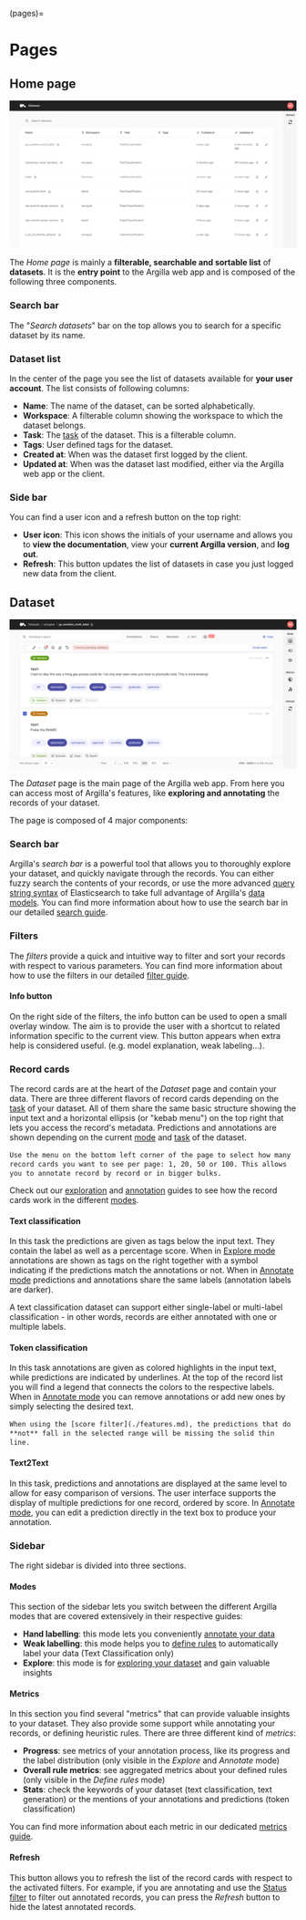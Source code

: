 (pages)=
# Pages

## Home page

![Home page](../../_static/reference/webapp/pages-homepage.png)

The _Home page_ is mainly a **filterable, searchable and sortable list** of **datasets**.
It is the **entry point** to the Argilla web app and is composed of the following three components.

### Search bar

The "_Search datasets_" bar on the top allows you to search for a specific dataset by its name.

### Dataset list

In the center of the page you see the list of datasets available for **your user account**.
The list consists of following columns:

- **Name**: The name of the dataset, can be sorted alphabetically.
- **Workspace**: A filterable column showing the workspace to which the dataset belongs.
- **Task**: The [task](../../guides/task_examples.ipynb) of the dataset. This is a filterable column.
- **Tags**: User defined tags for the dataset.
- **Created at**: When was the dataset first logged by the client.
- **Updated at**: When was the dataset last modified, either via the Argilla web app or the client.

### Side bar

You can find a user icon and a refresh button on the top right:

- **User icon**: This icon shows the initials of your username and allows you to **view the documentation**, view your **current Argilla version**, and **log out**.
- **Refresh**: This button updates the list of datasets in case you just logged new data from the client.


## Dataset
![Dataset page](../../_static/reference/webapp/pages-dataset_page.png)

The _Dataset_ page is the main page of the Argilla web app.
From here you can access most of Argilla's features, like **exploring and annotating** the records of your dataset.

The page is composed of 4 major components:

### Search bar


Argilla's _search bar_ is a powerful tool that allows you to thoroughly explore your dataset, and quickly navigate through the records.
You can either fuzzy search the contents of your records, or use the more advanced [query string syntax](https://www.elastic.co/guide/en/elasticsearch/reference/7.10/query-dsl-query-string-query.html#query-string-syntax) of Elasticsearch to take full advantage of Argilla's [data models](../python/python_client.rst#module-argilla.client.models).
You can find more information about how to use the search bar in our detailed [search guide](search_records.md).

### Filters


The _filters_ provide a quick and intuitive way to filter and sort your records with respect to various parameters.
You can find more information about how to use the filters in our detailed [filter guide](./features.md).

#### Info button

On the right side of the filters, the info button can be used to open a small overlay window. The aim is to provide the user with a shortcut to related information specific to the current view. This button appears when extra help is considered useful. (e.g. model explanation, weak labeling...).

### Record cards

The record cards are at the heart of the _Dataset_ page and contain your data.
There are three different flavors of record cards depending on the [task](../../guides/task_examples.ipynb) of your dataset.
All of them share the same basic structure showing the input text and a horizontal ellipsis (or "kebab menu") on the top right that lets you access the record's metadata.
Predictions and annotations are shown depending on the current [mode](#modes) and [task](../../guides/task_examples.ipynb) of the dataset.

```{hint}
Use the menu on the bottom left corner of the page to select how many record cards you want to see per page: 1, 20, 50 or 100. This allows you to annotate record by record or in bigger bulks.
```

Check out our [exploration](../webapp/features.md#explore-records) and [annotation](../webapp/features.md#annotate-records) guides to see how the record cards work in the different [modes](#modes).

#### Text classification

In this task the predictions are given as tags below the input text.
They contain the label as well as a percentage score.
When in [Explore mode](#modes) annotations are shown as tags on the right together with a symbol indicating if the predictions match the annotations or not.
When in [Annotate mode](#modes) predictions and annotations share the same labels (annotation labels are darker).

A text classification dataset can support either single-label or multi-label classification - in other words, records are either annotated with one or multiple labels.

#### Token classification

In this task annotations are given as colored highlights in the input text, while predictions are indicated by underlines.
At the top of the record list you will find a legend that connects the colors to the respective labels.
When in [Annotate mode](#modes) you can remove annotations or add new ones by simply selecting the desired text.

```{hint}
When using the [score filter](./features.md), the predictions that do **not** fall in the selected range will be missing the solid thin line.
```

#### Text2Text

In this task, predictions and annotations are displayed at the same level to allow for easy comparison of versions. The user interface supports the display of multiple predictions for one record, ordered by score. In [Annotate mode](#modes), you can edit a prediction directly in the text box to produce your annotation.


### Sidebar


The right sidebar is divided into three sections.

#### Modes

This section of the sidebar lets you switch between the different Argilla modes that are covered extensively in their respective guides:

- **Hand labelling**: this mode lets you conveniently [annotate your data](./features.md#annotate-records)
- **Weak labelling**: this mode helps you to [define rules](./features.md#weak-labelling) to automatically label your data (Text Classification only)
- **Explore**: this mode is for [exploring your dataset](./features.md#explore-records) and gain valuable insights


#### Metrics

In this section you find several "metrics" that can provide valuable insights to your dataset.
They also provide some support while annotating your records, or defining heuristic rules.
There are three different kind of _metrics_:

- **Progress**: see metrics of your annotation process, like its progress and the label distribution (only visible in the _Explore_ and _Annotate_ mode)
- **Overall rule metrics**: see aggregated metrics about your defined rules (only visible in the _Define rules_ mode)
- **Stats**: check the keywords of your dataset (text classification, text generation) or the mentions of your annotations and predictions (token classification)

You can find more information about each metric in our dedicated [metrics guide](view_dataset_metrics.md).

#### Refresh

This button allows you to refresh the list of the record cards with respect to the activated filters.
For example, if you are annotating and use the [Status filter](./features.md) to filter out annotated records, you can press the _Refresh_ button to hide the latest annotated records.
